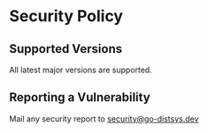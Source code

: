 # Security Policy

## Supported Versions

All latest major versions are supported.

## Reporting a Vulnerability

Mail any security report to [security@go-distsys.dev](mailto:security@go-distsys.dev)
